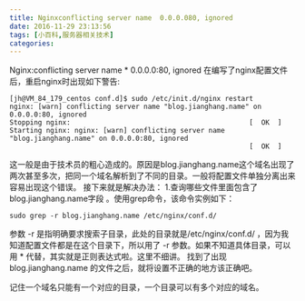 ```yaml
---
title: Nginxconflicting server name  0.0.0.080, ignored
date: 2016-11-29 23:13:56
tags: [小百科,服务器相关技术]
categories:
---
```




Nginx:conflicting server name * 0.0.0.0:80, ignored
在编写了nginx配置文件后，重启nginx时出现如下警告:
```
[jh@VM_84_179_centos conf.d]$ sudo /etc/init.d/nginx restart
nginx: [warn] conflicting server name "blog.jianghang.name" on 0.0.0.0:80, ignored
Stopping nginx:                                            [  OK  ]
Starting nginx: nginx: [warn] conflicting server name "blog.jianghang.name" on 0.0.0.0:80, ignored
                                                           [  OK  ]
```
这一般是由于技术员的粗心造成的。原因是blog.jianghang.name这个域名出现了两次甚至多次，把同一个域名解析到了不同的目录。一般将配置文件单独分离出来容易出现这个错误。
接下来就是解决办法：
1.查询哪些文件里面包含了 blog.jianghang.name字段 。使用grep命令，该命令实例如下：
```
sudo grep -r blog.jianghang.name /etc/nginx/conf.d/
```
参数 -r 是指明确要求搜索子目录，此处的目录就是/etc/nginx/conf.d/ ，因为我知道配置文件都是在这个目录下，所以用了 -r 参数。如果不知道具体目录，可以用 * 代替，其实就是正则表达式啦。这里不细讲。
找到了出现 blog.jianghang.name 的文件之后，就将设置不正确的地方该正确吧。

记住一个域名只能有一个对应的目录，一个目录可以有多个对应的域名。
